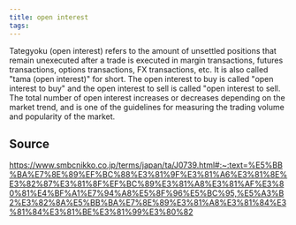 ```yaml
---
title: open interest
tags: 
---
```


Tategyoku (open interest) refers to the amount of unsettled positions that remain unexecuted after a trade is executed in margin transactions, futures transactions, options transactions, FX transactions, etc. It is also called "tama (open interest)" for short. The open interest to buy is called "open interest to buy" and the open interest to sell is called "open interest to sell. The total number of open interest increases or decreases depending on the market trend, and is one of the guidelines for measuring the trading volume and popularity of the market.

## Source
https://www.smbcnikko.co.jp/terms/japan/ta/J0739.html#:~:text=%E5%BB%BA%E7%8E%89%EF%BC%88%E3%81%9F%E3%81%A6%E3%81%8E%E3%82%87%E3%81%8F%EF%BC%89%E3%81%A8%E3%81%AF%E3%80%81%E4%BF%A1%E7%94%A8%E5%8F%96%E5%BC%95,%E5%A3%B2%E3%82%8A%E5%BB%BA%E7%8E%89%E3%81%A8%E3%81%84%E3%81%84%E3%81%BE%E3%81%99%E3%80%82
